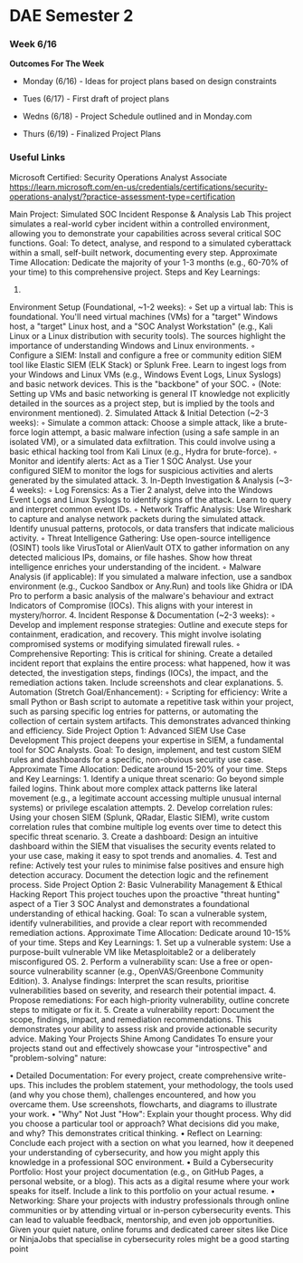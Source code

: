 # DAE Semester 2




### Week 6/16

**Outcomes For The Week**

- Monday (6/16) - Ideas for project plans based on design constraints

- Tues (6/17) - First draft of project plans

- Wedns (6/18) - Project Schedule outlined and in Monday.com

- Thurs (6/19) - Finalized Project Plans

### Useful Links

Microsoft Certified: Security Operations Analyst Associate
https://learn.microsoft.com/en-us/credentials/certifications/security-operations-analyst/?practice-assessment-type=certification

Main Project: Simulated SOC Incident Response & Analysis Lab
This project simulates a real-world cyber incident within a controlled environment, allowing you to demonstrate your capabilities across several critical SOC functions. Goal: To detect, analyse, and respond to a simulated cyberattack within a small, self-built network, documenting every step. Approximate Time Allocation: Dedicate the majority of your 1-3 months (e.g., 60-70% of your time) to this comprehensive project.
Steps and Key Learnings:

1.
Environment Setup (Foundational, ~1-2 weeks):
◦
Set up a virtual lab: This is foundational. You'll need virtual machines (VMs) for a "target" Windows host, a "target" Linux host, and a "SOC Analyst Workstation" (e.g., Kali Linux or a Linux distribution with security tools). The sources highlight the importance of understanding Windows and Linux environments.
◦
Configure a SIEM: Install and configure a free or community edition SIEM tool like Elastic SIEM (ELK Stack) or Splunk Free. Learn to ingest logs from your Windows and Linux VMs (e.g., Windows Event Logs, Linux Syslogs) and basic network devices. This is the "backbone" of your SOC.
◦
(Note: Setting up VMs and basic networking is general IT knowledge not explicitly detailed in the sources as a project step, but is implied by the tools and environment mentioned).
2.
Simulated Attack & Initial Detection (~2-3 weeks):
◦
Simulate a common attack: Choose a simple attack, like a brute-force login attempt, a basic malware infection (using a safe sample in an isolated VM), or a simulated data exfiltration. This could involve using a basic ethical hacking tool from Kali Linux (e.g., Hydra for brute-force).
◦
Monitor and identify alerts: Act as a Tier 1 SOC Analyst. Use your configured SIEM to monitor the logs for suspicious activities and alerts generated by the simulated attack.
3.
In-Depth Investigation & Analysis (~3-4 weeks):
◦
Log Forensics: As a Tier 2 analyst, delve into the Windows Event Logs and Linux Syslogs to identify signs of the attack. Learn to query and interpret common event IDs.
◦
Network Traffic Analysis: Use Wireshark to capture and analyse network packets during the simulated attack. Identify unusual patterns, protocols, or data transfers that indicate malicious activity.
◦
Threat Intelligence Gathering: Use open-source intelligence (OSINT) tools like VirusTotal or AlienVault OTX to gather information on any detected malicious IPs, domains, or file hashes. Show how threat intelligence enriches your understanding of the incident.
◦
Malware Analysis (if applicable): If you simulated a malware infection, use a sandbox environment (e.g., Cuckoo Sandbox or Any.Run) and tools like Ghidra or IDA Pro to perform a basic analysis of the malware's behaviour and extract Indicators of Compromise (IOCs). This aligns with your interest in mystery/horror.
4.
Incident Response & Documentation (~2-3 weeks):
◦
Develop and implement response strategies: Outline and execute steps for containment, eradication, and recovery. This might involve isolating compromised systems or modifying simulated firewall rules.
◦
Comprehensive Reporting: This is critical for shining. Create a detailed incident report that explains the entire process: what happened, how it was detected, the investigation steps, findings (IOCs), the impact, and the remediation actions taken. Include screenshots and clear explanations.
5.
Automation (Stretch Goal/Enhancement):
◦
Scripting for efficiency: Write a small Python or Bash script to automate a repetitive task within your project, such as parsing specific log entries for patterns, or automating the collection of certain system artifacts. This demonstrates advanced thinking and efficiency.
Side Project Option 1: Advanced SIEM Use Case Development
This project deepens your expertise in SIEM, a fundamental tool for SOC Analysts. Goal: To design, implement, and test custom SIEM rules and dashboards for a specific, non-obvious security use case. Approximate Time Allocation: Dedicate around 15-20% of your time.
Steps and Key Learnings:
1.
Identify a unique threat scenario: Go beyond simple failed logins. Think about more complex attack patterns like lateral movement (e.g., a legitimate account accessing multiple unusual internal systems) or privilege escalation attempts.
2.
Develop correlation rules: Using your chosen SIEM (Splunk, QRadar, Elastic SIEM), write custom correlation rules that combine multiple log events over time to detect this specific threat scenario.
3.
Create a dashboard: Design an intuitive dashboard within the SIEM that visualises the security events related to your use case, making it easy to spot trends and anomalies.
4.
Test and refine: Actively test your rules to minimise false positives and ensure high detection accuracy. Document the detection logic and the refinement process.
Side Project Option 2: Basic Vulnerability Management & Ethical Hacking Report
This project touches upon the proactive "threat hunting" aspect of a Tier 3 SOC Analyst and demonstrates a foundational understanding of ethical hacking. Goal: To scan a vulnerable system, identify vulnerabilities, and provide a clear report with recommended remediation actions. Approximate Time Allocation: Dedicate around 10-15% of your time.
Steps and Key Learnings:
1.
Set up a vulnerable system: Use a purpose-built vulnerable VM like Metasploitable2 or a deliberately misconfigured OS.
2.
Perform a vulnerability scan: Use a free or open-source vulnerability scanner (e.g., OpenVAS/Greenbone Community Edition).
3.
Analyse findings: Interpret the scan results, prioritise vulnerabilities based on severity, and research their potential impact.
4.
Propose remediations: For each high-priority vulnerability, outline concrete steps to mitigate or fix it.
5.
Create a vulnerability report: Document the scope, findings, impact, and remediation recommendations. This demonstrates your ability to assess risk and provide actionable security advice.
Making Your Projects Shine Among Candidates
To ensure your projects stand out and effectively showcase your "introspective" and "problem-solving" nature:

•
Detailed Documentation: For every project, create comprehensive write-ups. This includes the problem statement, your methodology, the tools used (and why you chose them), challenges encountered, and how you overcame them. Use screenshots, flowcharts, and diagrams to illustrate your work.
•
"Why" Not Just "How": Explain your thought process. Why did you choose a particular tool or approach? What decisions did you make, and why? This demonstrates critical thinking.
•
Reflect on Learning: Conclude each project with a section on what you learned, how it deepened your understanding of cybersecurity, and how you might apply this knowledge in a professional SOC environment.
•
Build a Cybersecurity Portfolio: Host your project documentation (e.g., on GitHub Pages, a personal website, or a blog). This acts as a digital resume where your work speaks for itself. Include a link to this portfolio on your actual resume.
•
Networking: Share your projects with industry professionals through online communities or by attending virtual or in-person cybersecurity events. This can lead to valuable feedback, mentorship, and even job opportunities. Given your quiet nature, online forums and dedicated career sites like Dice or NinjaJobs that specialise in cybersecurity roles might be a good starting point